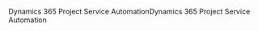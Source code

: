 <span data-ttu-id="2b7d1-101">Dynamics 365 Project Service Automation</span><span class="sxs-lookup"><span data-stu-id="2b7d1-101">Dynamics 365 Project Service Automation</span></span>
